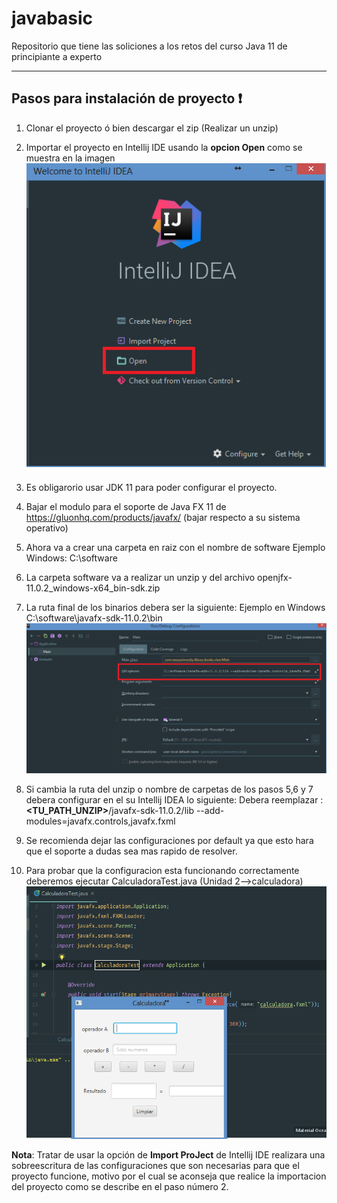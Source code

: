 # javabasic

Repositorio que tiene las soliciones a los retos del curso Java 11 de principiante a experto

----------------------------------
Pasos para instalación de proyecto :heavy_exclamation_mark:
----------------------------------
1. Clonar el proyecto ó bien descargar el zip (Realizar un unzip)

2. Importar el proyecto en Intellij IDE usando la **opcion Open** como se muestra en la imagen
![Image of import](https://github.com/neosuniversity/libreriaFX/blob/master/src/images/intellij-open.png)

3. Es obligarorio usar JDK 11 para poder configurar el proyecto.

4. Bajar el modulo para el soporte de Java FX 11 de https://gluonhq.com/products/javafx/ (bajar respecto a su sistema operativo)

5. Ahora va a crear una carpeta en raiz con el nombre de software
Ejemplo Windows: C:\software

6. La carpeta software va a realizar un unzip y del archivo openjfx-11.0.2_windows-x64_bin-sdk.zip

7. La ruta final de los binarios debera ser la siguiente:
 Ejemplo en Windows C:\software\javafx-sdk-11.0.2\bin
 ![Image of import](https://github.com/neosuniversity/libreriaFX/blob/master/src/images/vm_fx.png)
 
 8. Si cambia la ruta del unzip o nombre de carpetas de los pasos 5,6 y 7 debera configurar en el su Intellij IDEA lo siguiente:
 Debera reemplazar : **<TU_PATH_UNZIP>**/javafx-sdk-11.0.2/lib --add-modules=javafx.controls,javafx.fxml
 
 9. Se recomienda dejar las configuraciones por default ya que esto hara que el soporte a dudas sea mas rapido de resolver.
 
 10. Para probar que la configuracion esta funcionando correctamente deberemos ejecutar CalculadoraTest.java (Unidad 2-->calculadora)
 ![Image of main](https://github.com/neosuniversity/javabasic/blob/master/src/images/calculadorafx_main.png)
 
**Nota**: Tratar de usar la opción de **Import ProJect** de Intellij IDE realizara una sobreescritura de las configuraciones que son necesarias para que el proyecto funcione, motivo por el cual se aconseja que realice la importacion del proyecto como se describe en el paso número 2.

